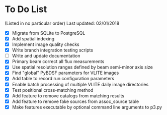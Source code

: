 # To Do List
(Listed in no particular order)
Last updated: 02/01/2018

- [X] Migrate from SQLite to PostgreSQL
- [X] Add spatial indexing
- [X] Implement image quality checks
- [X] Write branch integration testing scripts
- [ ] Write and update documentation
- [X] Primary beam correct all flux measurements
- [X] Use spatial resolution ranges defined by beam semi-minor axis size
- [X] Find "global" PyBDSF parameters for VLITE images
- [X] Add table to record run configuration parameters
- [X] Enable batch processing of multiple VLITE daily image directories
- [X] Test positional cross-matching method
- [X] Add feature to remove catalogs from matching results
- [X] Add feature to remove fake sources from assoc_source table
- [X] Make features executable by optional command line arguments to p3.py